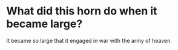 # What did this horn do when it became large?

It became so large that it engaged in war with the army of heaven.
